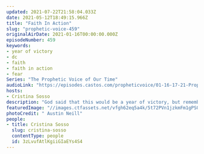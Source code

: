 ```yaml
---
updated: 2021-07-22T21:58:04.033Z
date: 2021-05-12T18:49:15.966Z
title: "Faith In Action"
slug: "prophetic-voice-459"
originalAirDate: 2021-01-16T00:00:00.000Z
episodeNumber: 459
keywords:
- year of victory
- dc
- faith
- faith in action
- fear
Series: "The Prophetic Voice of Our Time"
audioLink: "https://episodes.castos.com/propheticvoice/01-16-17-21-Prophetic-Voice-of-our-Time-[mixdown]-01.mp3"
hosts:
- Cristina Sosso
description: "God said that this would be a year of victory, but remember that there can be no victory without a fight. Do not focus on the Goliaths of our time, for you will quake with fear. We must stand our ground and hold true to what God has promised us."
featuredImage: "//images.ctfassets.net/vfgh62eq5a4k/5t72PVn1jzkmFm1gPS0D8u/3def6ab4876d1a78061159600df630bd/austin-neill-jB8WaHvHmoY-unsplash__1_.jpg"
photoCredit: " Austin Neill"
people:
- title: Cristina Sosso
  slug: cristina-sosso
  contentType: people
  id: 3zLvufAtlKgiiGIaEYs4S4
---
```

